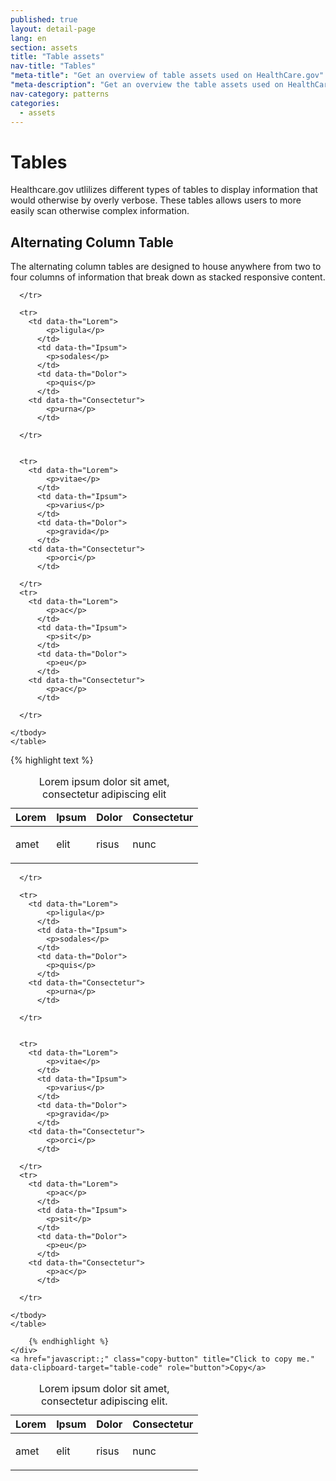 ```yaml
---
published: true
layout: detail-page
lang: en
section: assets
title: "Table assets"
nav-title: "Tables"
"meta-title": "Get an overview of table assets used on HealthCare.gov"
"meta-description": "Get an overview the table assets used on HealthCare.gov."
nav-category: patterns
categories:
  - assets
---
```


# Tables

<div class="intro">
Healthcare.gov utlilizes different types of tables to display information that would otherwise by overly verbose. These tables allows users to more easily scan otherwise complex information.</div>

<div class="hr"></div>

## Alternating Column Table

The alternating column tables are designed to house anywhere from two to four columns of information that break down as stacked responsive content.

<div class="code-wrapper">
<div class="preview">
<div class="lite-card">
    <table class="content-table">  
    <caption class="table-title">Lorem ipsum dolor sit amet, consectetur adipiscing elit</caption>  
    <thead>
        <tr>      
        <th scope="col">Lorem</th>      
        <th scope="col">Ipsum</th>
        <th scope="col">Dolor</th>      
        <th scope="col">Consectetur</th>
        </tr>
    </thead>
    <tbody>
      <tr>
        <td data-th="Lorem">
            <p>amet</p>
          </td>
          <td data-th="Ipsum">
            <p>elit</p>
          </td>
          <td data-th="Dolor">
            <p>risus</p>
          </td>
        <td data-th="Consectetur">
            <p>nunc</p>
          </td>

      </tr>   
      
      <tr>
        <td data-th="Lorem">
            <p>ligula</p>
          </td>
          <td data-th="Ipsum">
            <p>sodales</p>
          </td>
          <td data-th="Dolor">
            <p>quis</p>
          </td>
        <td data-th="Consectetur">
            <p>urna</p>
          </td>

      </tr>
         

      <tr>
        <td data-th="Lorem">
            <p>vitae</p>
          </td>
          <td data-th="Ipsum">
            <p>varius</p>
          </td>
          <td data-th="Dolor">
            <p>gravida</p>
          </td>
        <td data-th="Consectetur">
            <p>orci</p>
          </td>

      </tr>
      <tr>
        <td data-th="Lorem">
            <p>ac</p>
          </td>
          <td data-th="Ipsum">
            <p>sit</p>
          </td>
          <td data-th="Dolor">
            <p>eu</p>
          </td>
        <td data-th="Consectetur">
            <p>ac</p>
          </td>

      </tr>

    </tbody>
    </table>
  </div>
</div>
<div id="table-code">
		{% highlight text %}
<div>
    <table class="content-table">  
    <caption class="table-title">Lorem ipsum dolor sit amet, consectetur adipiscing elit.</caption>  
    <thead>
        <tr>      
        <th scope="col">Lorem</th>      
        <th scope="col">Ipsum</th>
        <th scope="col">Dolor</th>      
        <th scope="col">Consectetur</th>
        </tr>
    </thead>
    <tbody>
      <tr>
        <td data-th="Lorem">
            <p>amet</p>
          </td>
          <td data-th="Ipsum">
            <p>elit</p>
          </td>
          <td data-th="Dolor">
            <p>risus</p>
          </td>
        <td data-th="Consectetur">
            <p>nunc</p>
          </td>

      </tr>   
      
      <tr>
        <td data-th="Lorem">
            <p>ligula</p>
          </td>
          <td data-th="Ipsum">
            <p>sodales</p>
          </td>
          <td data-th="Dolor">
            <p>quis</p>
          </td>
        <td data-th="Consectetur">
            <p>urna</p>
          </td>

      </tr>
         

      <tr>
        <td data-th="Lorem">
            <p>vitae</p>
          </td>
          <td data-th="Ipsum">
            <p>varius</p>
          </td>
          <td data-th="Dolor">
            <p>gravida</p>
          </td>
        <td data-th="Consectetur">
            <p>orci</p>
          </td>

      </tr>
      <tr>
        <td data-th="Lorem">
            <p>ac</p>
          </td>
          <td data-th="Ipsum">
            <p>sit</p>
          </td>
          <td data-th="Dolor">
            <p>eu</p>
          </td>
        <td data-th="Consectetur">
            <p>ac</p>
          </td>

      </tr>

    </tbody>
    </table>
</div>

        {% endhighlight %}
	</div>
	<a href="javascript:;" class="copy-button" title="Click to copy me." data-clipboard-target="table-code" role="button">Copy</a>
</div>